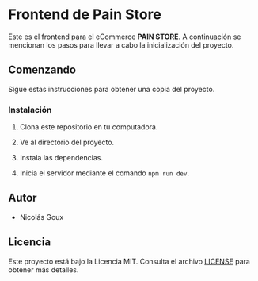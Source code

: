 # Frontend de Pain Store

Este es el frontend para el eCommerce **PAIN STORE**. A continuación se mencionan los pasos para llevar a cabo la inicialización del proyecto.

## Comenzando

Sigue estas instrucciones para obtener una copia del proyecto.

### Instalación

1. Clona este repositorio en tu computadora.

2. Ve al directorio del proyecto.

3. Instala las dependencias.

4. Inicia el servidor mediante el comando `npm run dev`.

## Autor

- Nicolás Goux

## Licencia

Este proyecto está bajo la Licencia MIT. Consulta el archivo [LICENSE](LICENSE) para obtener más detalles.
